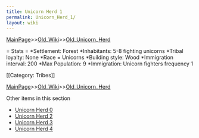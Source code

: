 ```yaml
---
title: Unicorn Herd 1
permalink: Unicorn_Herd_1/
layout: wiki
---
```


[MainPage](/keeperrl_wiki/ "wikilink")>>[Old_Wiki](/keeperrl_wiki/Old_Wiki "wikilink")>>[Old_Unicorn_Herd](/keeperrl_wiki/Old_Unicorn_Herd "wikilink")

= Stats =
*Settlement: Forest
*Inhabitants:  5-8 fighting unicorns
*Tribal loyalty: None 
*Race = Unicorns
*Building style: Wood 
*Immigration interval: 200
*Max Population: 9 
*Immigration: Unicorn fighters frequency 1  

[[Category: Tribes]]

[MainPage](/keeperrl_wiki/ "wikilink")>>[Old_Wiki](/keeperrl_wiki/Old_Wiki "wikilink")>>[Old_Unicorn_Herd](/keeperrl_wiki/Old_Unicorn_Herd "wikilink")

Other items in this section
-    [Unicorn Herd 0](/keeperrl_wiki/Unicorn_Herd_0 "wikilink")
-    [Unicorn Herd 2](/keeperrl_wiki/Unicorn_Herd_2 "wikilink")
-    [Unicorn Herd 3](/keeperrl_wiki/Unicorn_Herd_3 "wikilink")
-    [Unicorn Herd 4](/keeperrl_wiki/Unicorn_Herd_4 "wikilink")
